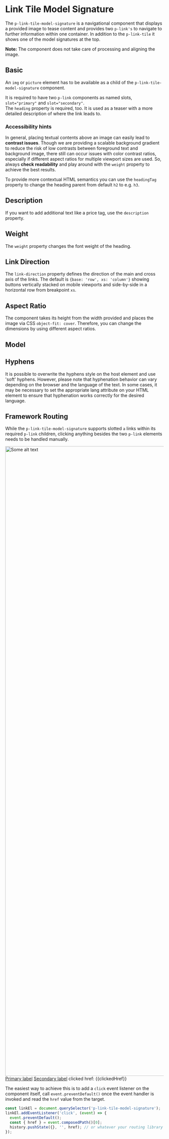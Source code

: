 # Link Tile Model Signature

The `p-link-tile-model-signature` is a navigational component that displays a provided image to tease content and
provides two `p-link's` to navigate to further information within one container. In addition to the `p-link-tile` it
shows one of the model signatures at the top.

**Note:** The component does not take care of processing and aligning the image.

<TableOfContents></TableOfContents>

## Basic

An `img` or `picture` element has to be available as a child of the `p-link-tile-model-signature` component.

It is required to have two `p-link` components as named slots, `slot="primary"` and `slot="secondary"`.  
The `heading` property is required, too. It is used as a teaser with a more detailed description of where the link leads
to.

<Playground :markup="basic" :config="config"></Playground>

### <A11yIcon></A11yIcon> Accessibility hints

In general, placing textual contents above an image can easily lead to **contrast issues**. Though we are providing a
scalable background gradient to reduce the risk of low contrasts between foreground text and background image, there
still can occur issues with color contrast ratios, especially if different aspect ratios for multiple viewport sizes are
used. So, always **check readability** and play around with the `weight` property to achieve the best results.

To provide more contextual HTML semantics you can use the `headingTag` property to change the heading parent from
default `h2` to e.g. `h3`.

## Description

If you want to add additional text like a price tag, use the `description` property.

<Playground :markup="description" :config="config"></Playground>

## Weight

The `weight` property changes the font weight of the heading.

<Playground :markup="weightMarkup" :config="config">
  <SelectOptions v-model="weight" :values="weights" name="weight"></SelectOptions>
</Playground>

## Link Direction

The `link-direction` property defines the direction of the main and cross axis of the links. The default is
`{base: 'row', xs: 'column'}` showing buttons vertically stacked on mobile viewports and side-by-side in a horizontal
row from breakpoint `xs`.

<Playground :markup="linkDirectionMarkup" :config="config">
  <SelectOptions v-model="linkDirection" :values="linkDirections" name="linkDirection"></SelectOptions>
</Playground>

## Aspect Ratio

The component takes its height from the width provided and places the image via CSS `object-fit: cover`. Therefore, you
can change the dimensions by using different aspect ratios.

<Playground :markup="aspectRatioMarkup">
  <SelectOptions v-model="aspectRatio" :values="aspectRatios" name="aspectRatio"></SelectOptions>
</Playground>

## Model

<Playground :markup="modelMarkup">
  <SelectOptions v-model="model" :values="models" name="model"></SelectOptions>
</Playground>

## Hyphens

It is possible to overwrite the hyphens style on the host element and use 'soft' hyphens. However, please note that
hyphenation behavior can vary depending on the browser and the language of the text. In some cases, it may be necessary
to set the appropriate lang attribute on your HTML element to ensure that hyphenation works correctly for the desired
language.

<Playground :markup="hyphenMarkup">
  <SelectOptions v-model="hyphen" :values="hyphens" name="hyphens"></SelectOptions>
</Playground>

## Framework Routing

While the `p-link-tile-model-signature` supports slotted `a` links within its required `p-link` children, clicking
anything besides the two `p-link` elements needs to be handled manually.

<Playground>
  <p-link-tile-model-signature heading="Some heading" aspect-ratio="16:9" @click="onClick">
    <img :src="imgSrc" width="3000" height="2000" alt="Some alt text" />
    <p-link slot="primary"><a href="https://www.porsche.com/#primary">Primary label</a></p-link>
    <p-link slot="secondary"><a href="https://www.porsche.com/#secondary">Secondary label</a></p-link>
  </p-link-tile-model-signature>
  <p-text>clicked href: {{clickedHref}}</p-text>
</Playground>

The easiest way to achieve this is to add a `click` event listener on the component itself, call
`event.preventDefault()` once the event handler is invoked and read the `href` value from the target.

```ts
const linkEl = document.querySelector('p-link-tile-model-signature');
linkEl.addEventListener('click', (event) => {
  event.preventDefault();
  const { href } = event.composedPath()[0];
  history.pushState({}, '', href); // or whatever your routing library provides as a hook or service
});
```

<script lang="ts">
import Vue from 'vue';
import Component from 'vue-class-component';
import { TILE_WEIGHTS, TILE_ASPECT_RATIOS } from '../../utils'; 
import { MODEL_SIGNATURE_MODELS } from '../model-signature/model-signature-utils'; 
import { GROUP_DIRECTIONS } from '../../styles/group-direction-styles'; 

@Component
export default class Code extends Vue {
  config = { spacing: 'block' };
  imgSrc = require('@/assets/image-grid.png');
  img = `<img src="${this.imgSrc}" width="3000" height="2000" alt="Some alt text" />`;
  primaryLink = '<p-link slot="primary" href="https://www.porsche.com/#primary">Primary label</p-link>';
  secondaryLink = '<p-link slot="secondary" href="https://www.porsche.com/#secondary">Secondary label</p-link>';

  basic = `<p-link-tile-model-signature heading="Some heading">
  ${this.img}
  ${this.primaryLink}
  ${this.secondaryLink}
</p-link-tile-model-signature>

<p-link-tile-model-signature heading="Some heading">
  <picture>
    <source media="(min-width:400px)" srcset="${this.imgSrc}" />
    ${this.img}
  </picture>
  ${this.primaryLink}
  ${this.secondaryLink}
</p-link-tile-model-signature>`;

  weight = 'semi-bold';
  weights = [...TILE_WEIGHTS, "{ base: 'semi-bold', m: 'regular' }"];
  get weightMarkup() {
    return`<p-link-tile-model-signature heading="Some heading" weight="${this.weight}" description="Some description">
  ${this.img}
  ${this.primaryLink}
  ${this.secondaryLink}
</p-link-tile-model-signature>`;
  };

  description = `<p-link-tile-model-signature heading="Some heading" description="Some description">
  ${this.img}
  ${this.primaryLink}
  ${this.secondaryLink}
</p-link-tile-model-signature>`;


  linkDirection = 'row';
  linkDirections = [...GROUP_DIRECTIONS, "{ base: 'row', m: 'column' }"];
  get linkDirectionMarkup() {
    return`<p-link-tile-model-signature heading="Some heading" link-direction="${this.linkDirection}">
  ${this.img}
  ${this.primaryLink}
  ${this.secondaryLink}
</p-link-tile-model-signature>`;
  };

  aspectRatio = '3:4';
  aspectRatios = [...TILE_ASPECT_RATIOS, "{ base: '3:4', m: '9:16' }"];
  get aspectRatioMarkup() {
    return`<p-link-tile-model-signature heading="Some Heading" aspect-ratio="${this.aspectRatio}">
  ${this.img}
  ${this.primaryLink}
  ${this.secondaryLink}
</p-link-tile-model-signature>`;
  };

  model = '911';
  models = MODEL_SIGNATURE_MODELS;
  get modelMarkup() {
    return`<p-link-tile-model-signature heading="Some Heading" model="${this.model}">
  ${this.img}
  ${this.primaryLink}
  ${this.secondaryLink}
</p-link-tile-model-signature>`;
  };

  hyphen = 'manual';
  hyphens = ['auto', 'manual', 'none'];
  get hyphenMarkup() {
    return `<p-link-tile-model-signature
  heading="A very special limited extra&shy;ordinarily Porsche"
  description="Some Description for a very special limited extra&shy;ordinarily Porsche"
  style="${this.hyphen !== 'auto' ? 'hyphens: ' + this.hyphen + '; ' : ''}font-size: 45px;"
>
  ${this.img}
  ${this.primaryLink}
  ${this.secondaryLink}
</p-link-tile-model-signature>`};

  clickedHref = '';
  onClick(event){
    event.preventDefault();
    const { href } = event.composedPath()[0];
    this.clickedHref = href;
  }
}
</script>

<style scoped lang="scss">
  :deep(p-link-tile-model-signature) {
    max-width: 400px;
  }
</style>
